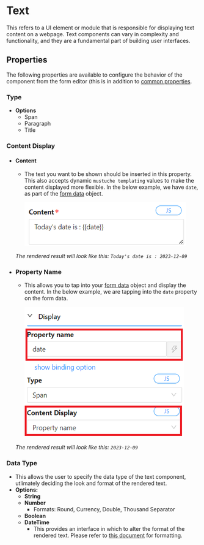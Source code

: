 # Text

This refers to a UI element or module that is responsible for displaying text content on a webpage. Text components can vary in complexity and functionality, and they are a fundamental part of building user interfaces.

[//]: # '<iframe width="100%" height="500" src="https://pd-docs-adminportal-test.shesha.dev/shesha/forms-designer/?id=5e5a3a67-c837-43c3-a34d-829a83465b49" title="Text Component" ></iframe>'

## Properties

The following properties are available to configure the behavior of the component from the form editor (this is in addition to [common properties](/docs/front-end-basics/form-components/common-component-properties).

### Type

- **Options**
  - Span
  - Paragraph
  - Title

### Content Display

- #### Content

  - The text you want to be shown should be inserted in this property. This also accepts dynamic `mustuche templating` values to make the content displayed more flexible. In the below example, we have `date`, as part of the [form data](/docs/front-end-basics/configured-views/client-side-scripting/shesha-objects/data) object.

    ![Image](./images/text1.png)

  _The rendered result will look like this: `Today's date is : 2023-12-09`_

- ### Property Name

  - This allows you to tap into your [form data](/docs/front-end-basics/configured-views/client-side-scripting/shesha-objects/data) object and display the content. In the below example, we are tapping into the `date` property on the form data.

    ![Image](./images/text2.png)

  _The rendered result will look like this: `2023-12-09`_

### Data Type

- This allows the user to specify the data type of the text component, utlimately deciding the look and format of the rendered text.
- **Options:**
  - **String**
  - **Number**
    - Formats: Round, Currency, Double, Thousand Separator
  - **Boolean**
  - **DateTime**
    - This provides an interface in which to alter the format of the rendered text. Please refer to [this document](https://day.js.org/docs/en/display/format) for formatting.
